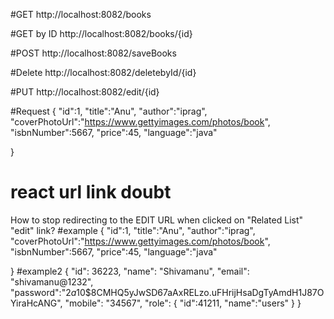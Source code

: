 #GET
http://localhost:8082/books

#GET by ID
http://localhost:8082/books/{id}

#POST
http://localhost:8082/saveBooks

#Delete
http://localhost:8082/deletebyId/{id}

#PUT
http://localhost:8082/edit/{id}

#Request
{
    "id":1,
    "title":"Anu",
    "author":"iprag",
    "coverPhotoUrl":"https://www.gettyimages.com/photos/book",
    "isbnNumber":5667,
    "price":45,
    "language":"java"

}


# react url link doubt
How to stop redirecting to the EDIT URL when clicked on "Related List" "edit" link?
#example
{
    "id":1,
    "title":"Anu",
    "author":"iprag",
    "coverPhotoUrl":"https://www.gettyimages.com/photos/book",
    "isbnNumber":5667,
    "price":45,
    "language":"java"

}
#example2
{
        "id": 36223,
        "name": "Shivamanu",
        "email": "shivamanu@1232",
        "password":"$2a$10$8CMHQ5yJwSD67aAxRELzo.uFHrijHsaDgTyAmdH1J87OYiraHcANG",
        "mobile": "34567",
        "role": {
            "id":41211,
            "name":"users"
        }
    }